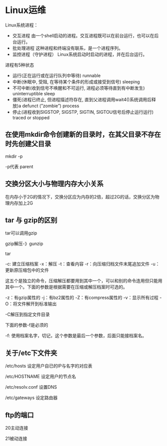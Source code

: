 # Linux运维

Linux系统进程：

+ 交互进程	由一个shell启动的进程。交互进程既可以在前台运行，也可以在后台运行。
+ 批处理进程   这种进程和终端没有联系，是一个进程序列。
+ 监控进程（守护进程） Linux系统启动时启动的进程，并在后台运行。

进程有5种状态

+ 运行(正在运行或在运行队列中等待) runnable
+ 中断(休眠中, 受阻, 在等待某个条件的形成或接受到信号) sleeping
+ 不可中断(收到信号不唤醒和不可运行, 进程必须等待直到有中断发生) uninterruptible sleep
+ 僵死(进程已终止, 但进程描述符存在, 直到父进程调用wait4()系统调用后释放)a defunct (”zombie”) process
+ 停止(进程收到SIGSTOP, SIGSTP, SIGTIN, SIGTOU信号后停止运行运行)  traced or stopped



## 在使用mkdir命令创建新的目录时，在其父目录不存在时先创建父目录

mkdir -p

-p代表 parent



## 交换分区大小与物理内存大小关系

在内存小于2G的情况下，交换分区应为内存的2倍，超过2G的话，交换分区为物理内存加上2G





## tar 与 gzip的区别

tar可以调用gzip

gzip解压-》gunzip

tar

-c: 建立压缩档案
-x：解压
-t：查看内容
-r：向压缩归档文件末尾追加文件
-u：更新原压缩包中的文件

这五个是独立的命令，压缩解压都要用到其中一个，可以和别的命令连用但只能用其中一个。下面的参数是根据需要在压缩或解压档案时可选的。

-z：有gzip属性的
-j：有bz2属性的
-Z：有compress属性的
-v：显示所有过程
-O：将文件解开到标准输出

-C解压到指定文件目录



下面的参数-f是必须的

-f: 使用档案名字，切记，这个参数是最后一个参数，后面只能接档案名。



## 关于/etc下文件夹

/etc/hosts 设定用户自已的IP与名字的对应表

/etc/HOSTNAME  设定用户的节点名

/etc/resolv.conf  设置DNS 

/etc/gateways 设定路由器



## ftp的端口

20主动连接

21被动连接